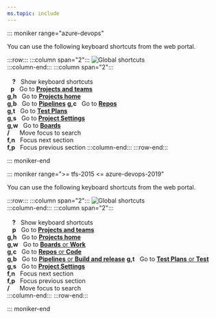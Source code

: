 ```yaml
---
ms.topic: include
---
```



<a id="global-shortcuts"></a>


::: moniker range="azure-devops"

You can use the following keyboard shortcuts from the web portal.

:::row:::
   :::column span="2":::
      ![Global shortcuts](/azure/devops/media/keyboard-shortcuts/global-shortcuts-cloud.png)  
   :::column-end:::
   :::column span="2":::
      <br/><br/>
      &nbsp;&nbsp;&nbsp;**?**&nbsp;&nbsp;&nbsp;Show keyboard shortcuts  
      &nbsp;&nbsp;**p**&nbsp;&nbsp;&nbsp;Go to [**Projects and teams**](/azure/devops/project/navigation/go-to-project-repo)  
      **g,h**&nbsp;&nbsp;&nbsp;Go to [**Projects home**](/azure/devops/project/navigation/go-to-project-repo)  
      **g,b**&nbsp;&nbsp;&nbsp;Go to [**Pipelines**](/azure/devops/pipelines/overview) 
      **g,c**&nbsp;&nbsp;&nbsp;Go to  [**Repos**](/azure/devops/repos/git/overview)  
      **g,t**&nbsp;&nbsp;&nbsp;Go to [**Test Plans**](/azure/devops/test/index)  
      **g,s**&nbsp;&nbsp;&nbsp;Go to [**Project Settings**](/azure/devops/organizations/settings/about-settings)  
      **g,w**&nbsp;&nbsp;&nbsp;Go to [**Boards**](/azure/devops/boards/get-started/what-is-azure-boards)   
      **/**&nbsp;&nbsp;&nbsp;&nbsp;&nbsp;&nbsp;Move focus to search<br/>
      **f,n**&nbsp;&nbsp;&nbsp;Focus next section<br/>
      **f,p**&nbsp;&nbsp;&nbsp;Focus previous section
   :::column-end:::
:::row-end:::
 
::: moniker-end


::: moniker range=">= tfs-2015 <= azure-devops-2019"

You can use the following keyboard shortcuts from the web portal.

:::row:::
   :::column span="2":::
      ![Global shortcuts](/azure/devops/media/keyboard-shortcuts/global-shortcuts.png)  
   :::column-end:::
   :::column span="2":::
      <br/><br/>
      &nbsp;&nbsp;&nbsp;**?**&nbsp;&nbsp;&nbsp;Show keyboard shortcuts  
      &nbsp;&nbsp;&nbsp;**p**&nbsp;&nbsp;&nbsp;Go to [**Projects and teams**](/azure/devops/project/navigation/go-to-project-repo)  
      **g,h**&nbsp;&nbsp;&nbsp;Go to [**Projects home**](/azure/devops/project/navigation/go-to-project-repo)  
      **g,w**&nbsp;&nbsp;&nbsp;Go to [**Boards** or **Work**](/azure/devops/boards/get-started/what-is-azure-boards)  
      **g,c**&nbsp;&nbsp;&nbsp;Go to  [**Repos** or **Code**](/azure/devops/repos/git/overview)  
      **g,b**&nbsp;&nbsp;&nbsp;Go to [**Pipelines** or **Build and release**](/azure/devops/pipelines/overview) 
      **g,t**&nbsp;&nbsp;&nbsp;Go to [**Test Plans** or **Test**](/azure/devops/test/index)  
      **g,s**&nbsp;&nbsp;&nbsp;Go to [**Project Settings**](/azure/devops/organizations/settings/about-settings)  
      **f,n**&nbsp;&nbsp;&nbsp;Focus next section<br/>
      **f,p**&nbsp;&nbsp;&nbsp;Focus previous section<br/>
      **/**&nbsp;&nbsp;&nbsp;&nbsp;&nbsp;&nbsp;Move focus to search<br/>
   :::column-end:::
:::row-end:::
 
::: moniker-end
